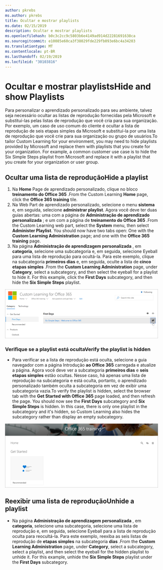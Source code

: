 ```yaml
---
author: pkrebs
ms.author: pkrebs
title: Ocultar e mostrar playlists
ms.date: 02/15/2019
description: Ocultar e mostrar playlists
ms.openlocfilehash: b0c3c2cc9c5803b6e4149ad914d22281691638ca
ms.sourcegitcommit: e10085e60ca3f38029fde229fb093e6bc4a34203
ms.translationtype: MT
ms.contentlocale: pt-BR
ms.lasthandoff: 02/19/2019
ms.locfileid: "30103816"
---
```

# <a name="hide-and-show-playlists"></a><span data-ttu-id="1e86f-103">Ocultar e mostrar playlists</span><span class="sxs-lookup"><span data-stu-id="1e86f-103">Hide and show Playlists</span></span>

<span data-ttu-id="1e86f-p101">Para personalizar o aprendizado personalizado para seu ambiente, talvez seja necessário ocultar as listas de reprodução fornecidas pela Microsoft e substituí-las pelas listas de reprodução que você cria para sua organização. Por exemplo, um caso de uso comum do cliente é ocultar a lista de reprodução de seis etapas simples da Microsoft e substituí-la por uma lista de reprodução que você crie para sua organização ou grupo de usuários.</span><span class="sxs-lookup"><span data-stu-id="1e86f-p101">To tailor Custom Learning for your environment, you may need to hide playlists provided by Microsoft and replace them with playlists that you create for your organization. For example, a common customer use case is to hide the Six Simple Steps playlist from Microsoft and replace it with a playlist that you create for your organization or user group.</span></span> 

## <a name="hide-a-playlist"></a><span data-ttu-id="1e86f-106">Ocultar uma lista de reprodução</span><span class="sxs-lookup"><span data-stu-id="1e86f-106">Hide a playlist</span></span>

1. <span data-ttu-id="1e86f-107">Na **Home** Page de aprendizado personalizado, clique no bloco **treinamento do Office 365** .</span><span class="sxs-lookup"><span data-stu-id="1e86f-107">From the Custom Learning **Home** page, click the **Office 365 training** tile.</span></span>
2. <span data-ttu-id="1e86f-p102">Na Web Part de aprendizado personalizado, selecione o menu **sistema** e, em seguida, selecione **administrar playlist**. Agora você deve ter duas guias abertas: uma com a página de **Administração de aprendizado personalizada** ; e um com a página de **treinamento do Office 365** .</span><span class="sxs-lookup"><span data-stu-id="1e86f-p102">From the Custom Learning web part, select the **System** menu, then select **Administer Playlist**. You should now have two tabs open: One with the **Custom Learning Administration** page; and one with the **Office 365 training** page.</span></span> 
3. <span data-ttu-id="1e86f-p103">Na página **Administração de aprendizagem personalizada** , em **categoria**, selecione uma subcategoria e, em seguida, selecione Eyeball para uma lista de reprodução para ocultá-la. Para este exemplo, clique na subcategoria **primeiros dias** e, em seguida, oculte a lista de **cinco etapas simples** .</span><span class="sxs-lookup"><span data-stu-id="1e86f-p103">From the **Custom Learning Administration** page, under **Category**, select a subcategory, and then select the eyeball for a playlist to hide it. For this example, click the **First Days** subcategory, and then hide the **Six Simple Steps** playlist.</span></span>  

![CG-hideplaylist. png](media/cg-hideplaylist.png)

### <a name="verify-the-playlist-is-hidden"></a><span data-ttu-id="1e86f-113">Verifique se a playlist está oculta</span><span class="sxs-lookup"><span data-stu-id="1e86f-113">Verify the playlist is hidden</span></span>
- <span data-ttu-id="1e86f-p104">Para verificar se a lista de reprodução está oculta, selecione a guia navegador com a página Introdução **ao Office 365** carregada e atualize a página. Agora você deve ver a subcategoria **primeiros dias** e **seis etapas simples** estão ocultas. Nesse caso, há apenas uma lista de reprodução na subcategoria e está oculta, portanto, o aprendizado personalizado também oculta a subcategoria em vez de exibir uma subcategoria vazia.</span><span class="sxs-lookup"><span data-stu-id="1e86f-p104">To verify the playlist is hidden, select the browser tab with the **Get Started with Office 365** page loaded, and then refresh the page. You should now see the **First Days** subcategory and **Six Simple Steps** is hidden. In this case, there is only one playlist in the subcategory and it's hidden, so Custom Learning also hides the subcategory rather than display an empty subcategory.</span></span> 

![CG-hideplaylistrefresh. png](media/cg-hideplaylistrefresh.png)

## <a name="unhide-a-playlist"></a><span data-ttu-id="1e86f-118">Reexibir uma lista de reprodução</span><span class="sxs-lookup"><span data-stu-id="1e86f-118">Unhide a playlist</span></span>

- <span data-ttu-id="1e86f-p105">Na página **Administração de aprendizagem personalizada** , em **categoria**, selecione uma subcategoria, selecione uma lista de reprodução e, em seguida, selecione Eyeball para a lista de reprodução oculta para reocultá-la. Para este exemplo, reexiba as seis listas de reprodução de **etapas simples** na subcategoria **dias** .</span><span class="sxs-lookup"><span data-stu-id="1e86f-p105">From the **Custom Learning Administration** page, under **Category**, select a subcategory, select a playlist, and then select the eyeball for the hidden playlist to unhide it. For this example, unhide the **Six Simple Steps** playlist under the **First Days** subcategory.</span></span>  

